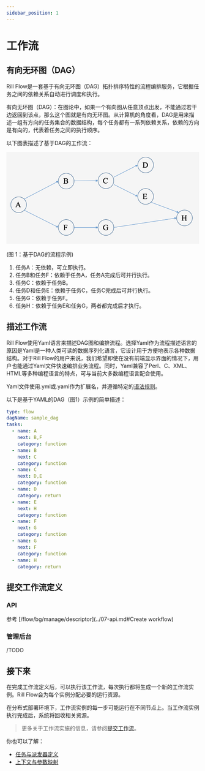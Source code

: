 ```yaml
---
sidebar_position: 1
---
```


# 工作流

## 有向无环图（DAG）

Rill Flow是一套基于有向无环图（DAG）拓扑排序特性的流程编排服务，它根据任务之间的依赖关系自动进行调度和执行。

有向无环图（DAG）：在图论中，如果一个有向图从任意顶点出发，不能通过若干边返回到该点，那么这个图就是有向无环图。从计算机的角度看，DAG是用来描述一组有方向的任务集合的数据结构，每个任务都有一系列依赖关系，依赖的方向是有向的，代表着任务之间的执行顺序。

以下图表描述了基于DAG的工作流：

![DAG](assets/dag_flow.png)

(图 1：基于DAG的流程示例)

1. 任务A：无依赖，可立即执行。
2. 任务B和任务F：依赖于任务A，任务A完成后可并行执行。
3. 任务C：依赖于任务B。
4. 任务D和任务E：依赖于任务C，任务C完成后可并行执行。
5. 任务G：依赖于任务F。
6. 任务H：依赖于任务E和任务G，两者都完成后才执行。

## 描述工作流

Rill Flow使用Yaml语言来描述DAG图和编排流程。选择Yaml作为流程描述语言的原因是Yaml是一种人类可读的数据序列化语言，它设计用于方便地表示各种数据结构。对于Rill Flow的用户来说，我们希望即使在没有前端显示界面的情况下，用户也能通过Yaml文件快速编排业务流程。同时，Yaml兼容了Perl、C、XML、HTML等多种编程语言的特点，可与当前大多数编程语言配合使用。

Yaml文件使用.yml或.yaml作为扩展名，并遵循特定的[语法规则](https://yaml.org/)。

以下是基于YAML的DAG（图1）示例的简单描述：

```yaml
type: flow
dagName: sample_dag
tasks:
  - name: A
    next: B,F
    category: function
  - name: B
    next: C
    category: function
  - name: C
    next: D,E
    category: function
  - name: D
    category: return
  - name: E
    next: H
    category: function
  - name: F
    next: G
    category: function
  - name: G
    next: F
    category: function
  - name: H
    category: return
```

## 提交工作流定义

### API

参考 \[/flow/bg/manage/descriptor]\(../07-api.md#Create workflow)

### 管理后台

/TODO

## 接下来

在完成工作流定义后，可以执行该工作流，每次执行都将生成一个新的工作流实例。Rill Flow会为每个实例分配必要的运行资源。

在分布式部署环境下，工作流实例的每一步可能运行在不同节点上。当工作流实例执行完成后，系统将回收相关资源。

> 更多关于工作流实施的信息，请参阅[提交工作流](../04-execution/01-execute.md)。

你也可以了解：

- [任务与派发器定义](../03-defination/02-task-and-dispatcher.md)
- [上下文与参数映射](../03-defination/04-context-and-mapping.md)
